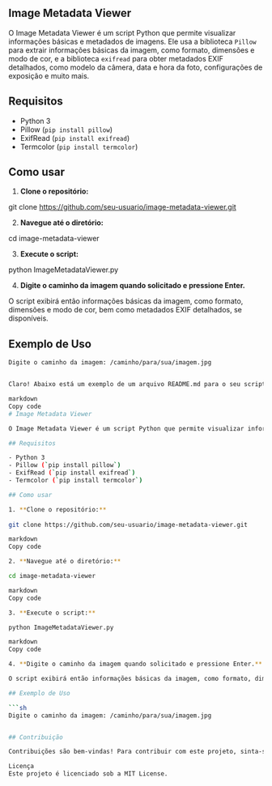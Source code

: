 ## Image Metadata Viewer

O Image Metadata Viewer é um script Python que permite visualizar informações básicas e metadados de imagens. Ele usa a biblioteca `Pillow` para extrair informações básicas da imagem, como formato, dimensões e modo de cor, e a biblioteca `exifread` para obter metadados EXIF detalhados, como modelo da câmera, data e hora da foto, configurações de exposição e muito mais.

## Requisitos

- Python 3
- Pillow (`pip install pillow`)
- ExifRead (`pip install exifread`)
- Termcolor (`pip install termcolor`)

## Como usar

1. **Clone o repositório:**
   
git clone https://github.com/seu-usuario/image-metadata-viewer.git

2. **Navegue até o diretório:**

cd image-metadata-viewer

3. **Execute o script:**

python ImageMetadataViewer.py


4. **Digite o caminho da imagem quando solicitado e pressione Enter.**

O script exibirá então informações básicas da imagem, como formato, dimensões e modo de cor, bem como metadados EXIF detalhados, se disponíveis.

## Exemplo de Uso

```sh
Digite o caminho da imagem: /caminho/para/sua/imagem.jpg


Claro! Abaixo está um exemplo de um arquivo README.md para o seu script ImageMetadataViewer.py:

markdown
Copy code
# Image Metadata Viewer

O Image Metadata Viewer é um script Python que permite visualizar informações básicas e metadados de imagens. Ele usa a biblioteca `Pillow` para extrair informações básicas da imagem, como formato, dimensões e modo de cor, e a biblioteca `exifread` para obter metadados EXIF detalhados, como modelo da câmera, data e hora da foto, configurações de exposição e muito mais.

## Requisitos

- Python 3
- Pillow (`pip install pillow`)
- ExifRead (`pip install exifread`)
- Termcolor (`pip install termcolor`)

## Como usar

1. **Clone o repositório:**
   
git clone https://github.com/seu-usuario/image-metadata-viewer.git

markdown
Copy code

2. **Navegue até o diretório:**

cd image-metadata-viewer

markdown
Copy code

3. **Execute o script:**

python ImageMetadataViewer.py

markdown
Copy code

4. **Digite o caminho da imagem quando solicitado e pressione Enter.**

O script exibirá então informações básicas da imagem, como formato, dimensões e modo de cor, bem como metadados EXIF detalhados, se disponíveis.

## Exemplo de Uso

```sh
Digite o caminho da imagem: /caminho/para/sua/imagem.jpg


## Contribuição

Contribuições são bem-vindas! Para contribuir com este projeto, sinta-se à vontade para abrir uma issue ou enviar um pull request.

Licença
Este projeto é licenciado sob a MIT License.
